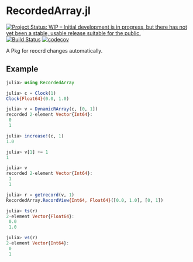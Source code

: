 # RecordedArray.jl

[![Project Status: WIP – Initial development is in progress, but there has not yet been a stable, usable release suitable for the public.](https://www.repostatus.org/badges/latest/wip.svg)](https://www.repostatus.org/#wip)
[![Build Status](https://github.com/wangl-cc/RecordedArray.jl/actions/workflows/ci.yml/badge.svg?branch=master)](https://github.com/wangl-cc/RecordedArray.jl/actions/workflows/ci.yml)
[![codecov](https://codecov.io/gh/wangl-cc/RecordedArray.jl/branch/master/graph/badge.svg?token=PB3THCTNJ9)](https://codecov.io/gh/wangl-cc/RecordedArray.jl)

A Pkg for reocrd changes automatically.

## Example

```julia
julia> using RecordedArray

julia> c = Clock(1)
Clock{Float64}(0.0, 1.0)

julia> v = DynamicRArray(c, [0, 1])
recorded 2-element Vector{Int64}:
 0
 1

julia> increase!(c, 1)
1.0

julia> v[1] += 1
1

julia> v
recorded 2-element Vector{Int64}:
 1
 1

julia> r = getrecord(v, 1)
RecordedArray.RecordView{Int64, Float64}([0.0, 1.0], [0, 1])

julia> ts(r)
2-element Vector{Float64}:
 0.0
 1.0

julia> vs(r)
2-element Vector{Int64}:
 0
 1
```
